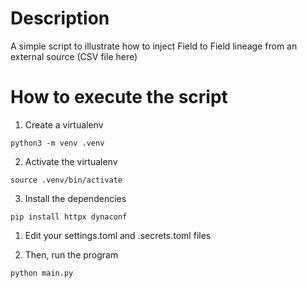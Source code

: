 Description
===========

A simple script to illustrate how to inject Field to Field lineage from an external source (CSV file here)


How to execute the script
=========================

1. Create a virtualenv

```python3 -m venv .venv```

2. Activate the virtualenv

```source .venv/bin/activate```

3. Install the dependencies

```pip install httpx dynaconf```

1. Edit your settings.toml and .secrets.toml files

2. Then, run the program

```python main.py```